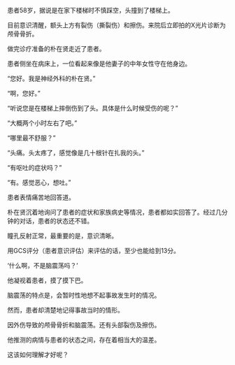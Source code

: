 患者58岁，据说是在家下楼梯时不慎踩空，头撞到了楼梯上。

目前意识清醒，额头上方有裂伤（撕裂伤）和擦伤。来院后立即拍的X光片诊断为颅骨骨折。

做完诊疗准备的朴在贤走近了患者。

患者侧坐在病床上，一位看起来像是他妻子的中年女性守在他身边。

“您好。我是神经外科的朴在贤。”

“啊，您好。”

“听说您是在楼梯上摔倒伤到了头。具体是什么时候受伤的呢？”

“大概两个小时左右了吧。”

“哪里最不舒服？”

“头痛。头太疼了，感觉像是几十根针在扎我的头。”

“有呕吐的症状吗？”

“有。感觉恶心，想吐。”

患者表情痛苦地回答道。

朴在贤沉着地询问了患者的症状和家族病史等情况，患者都如实回答了。经过几分钟的对话，患者的状态还不错。

瞳孔反射正常，最重要的是，意识清晰。

用GCS评分（患者意识评估）来评估的话，至少也能给到13分。

‘什么啊，不是脑震荡吗？’

他凝视着患者，摸了摸下巴。

脑震荡的特点是，会暂时性地想不起事故发生时的情况。

然而，患者却清楚地记得事故当时的情形。

因外伤导致的颅骨骨折和脑震荡。还有头部裂伤及擦伤。

他推测的病情与患者的状态之间，存在着相当大的温差。

这该如何理解才好呢？